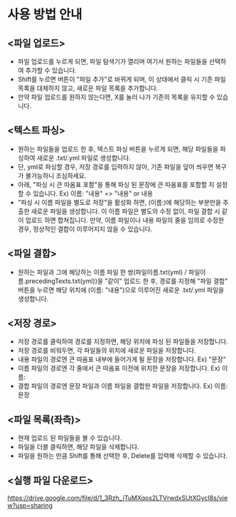 # 사용 방법 안내

## <파일 업로드>
- 파일 업로드를 누르게 되면, 파일 탐색기가 열리며 여기서 원하는 파일들을 선택하여 추가할 수 있습니다.
- Shift를 누르면 버튼이 "파일 추가"로 바뀌게 되며, 이 상태에서 클릭 시 기존 파일 목록을 대체하지 않고, 새로운 파일 목록을 추가합니다.
- 만약 파일 업로드를 원하지 않는다면, X를 눌러 나가 기존의 목록을 유지할 수 있습니다.

  
## <텍스트 파싱>
- 원하는 파일들을 업로드 한 후, 텍스트 파싱 버튼을 누르게 되면, 해당 파일들을 파싱하여 새로운 .txt/.yml 파일로 생성합니다.
- 단, yml로 파싱할 경우, 저장 경로를 입력하지 않아, 기존 파일을 덮어 씌우면 복구가 불가능하니 조심하세요.
- 아래, "파싱 시 큰 따옴표 포함"을 통해 파싱 된 문장에 큰 따옴표를 포함할 지 설정할 수 있습니다.
Ex) 이름: "내용" => "내용" or 내용
- "파싱 시 이름 파일을 별도로 저장"을 활성화 하면, (이름:)에 해당하는 부분만을 추출한 새로운 파일을 생성합니다.
이 이름 파일은 별도의 수정 없이, 파일 결합 시 같이 업로드 하면 합쳐집니다.
만약, 이름 파일이나 내용 파일의 줄을 임의로 수정한 경우, 정상적인 결합이 이루어지지 않을 수 있습니다.

  
## <파일 결합>
- 원하는 파일과 그에 해당하는 이름 파일 한 쌍(파일이름.txt(yml) / 파일이름.precedingTexts.txt(yml))을 "같이" 업로드 한 후, 경로를 지정해 "파일 결합" 버튼을 누르면 해당 위치에 (이름: "내용")으로 이루어진 새로운 .txt/.yml 파일을 생성합니다.

  
## <저장 경로>
- 저장 경로를 클릭하여 경로를 지정하면, 해당 위치에 파싱 된 파일들을 저장합니다.
- 저장 경로를 비워두면, 각 파일들의 위치에 새로운 파일을 저장합니다.
- 내용 파일의 경로엔 큰 따옴표 내부에 들어가게 될 문장을 저장합니다. Ex) "문장"
- 이름 파일의 경로엔 각 줄에서 큰 따옴표 이전에 위치한 문장을 저장합니다. Ex) 이름:
- 결합 파일의 경로엔 문장 파일과 이름 파일을 결합한 파일을 저장합니다. Ex) 이름: 문장

  
## <파일 목록(좌측)>
- 현재 업로드 된 파일들을 볼 수 있습니다.
- 파일을 더블 클릭하면, 해당 파일을 삭제합니다.
- 파일을 원하는 만큼 Shift를 통해 선택한 후, Delete를 입력해 삭제할 수 있습니다.



## <실행 파일 다운로드>
https://drive.google.com/file/d/1_3Rzh_jTuMXqos2LTVrwdxSUtXGycI8s/view?usp=sharing
